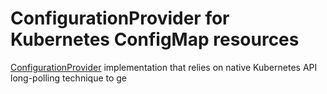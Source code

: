 # ConfigurationProvider for Kubernetes ConfigMap resources

[ConfigurationProvider](https://docs.microsoft.com/en-us/dotnet/core/extensions/configuration-providers) implementation that relies on native Kubernetes API long-polling technique to ge
